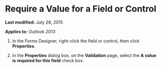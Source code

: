 
# Require a Value for a Field or Control

 **Last modified:** July 28, 2015

 _**Applies to:** Outlook 2013_

1. In the Forms Designer, right-click the field or control, then click  **Properties**. 
    
2. In the  **Properties** dialog box, on the **Validation** page, select the **A value is required for this field** check box.
    
